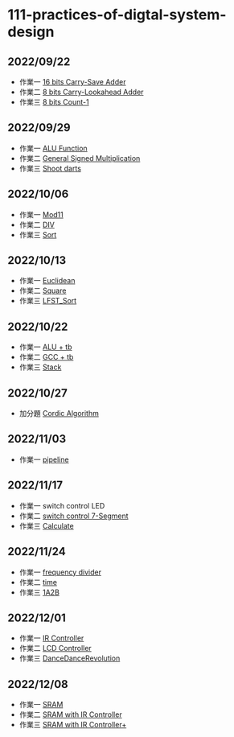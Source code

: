 # 111-practices-of-digtal-system-design
## 2022/09/22 
- 作業一 [16 bits Carry-Save Adder](https://github.com/DevonEvant/111-practices-of-digtal-system-design/blob/main/20220922/1/CSA.v)
- 作業二 [8 bits Carry-Lookahead Adder](https://github.com/DevonEvant/111-practices-of-digtal-system-design/blob/main/20220922/2/CLA.v)
- 作業三 [8 bits Count-1](https://github.com/DevonEvant/111-practices-of-digtal-system-design/tree/main/20220922/3)
## 2022/09/29  
- 作業一 [ALU Function](https://github.com/DevonEvant/111-practices-of-digtal-system-design/blob/main/20220929/1/ALU.v)
- 作業二 [General Signed Multiplication](https://github.com/DevonEvant/111-practices-of-digtal-system-design/blob/main/20220929/2/GSM.v)
- 作業三 [Shoot darts](https://github.com/DevonEvant/111-practices-of-digtal-system-design/blob/main/20220929/3/hw.v)
## 2022/10/06
- 作業一 [Mod11](https://github.com/DevonEvant/111-practices-of-digtal-system-design/blob/main/20221006/1/mod11.v)
- 作業二 [DIV](https://github.com/DevonEvant/111-practices-of-digtal-system-design/blob/main/20221006/2/DIV.v)
- 作業三 [Sort](https://github.com/DevonEvant/111-practices-of-digtal-system-design/blob/main/20221006/3/sort.v)
## 2022/10/13
- 作業一 [Euclidean](https://github.com/DevonEvant/111-practices-of-digtal-system-design/blob/main/20221013/1/hw.v)
- 作業二 [Square](https://github.com/DevonEvant/111-practices-of-digtal-system-design/blob/main/20221013/2/square.v)
- 作業三 [LFST_Sort](https://github.com/DevonEvant/111-practices-of-digtal-system-design/blob/main/20221013/3/LFSR_sort.v)
## 2022/10/22
- 作業一 [ALU + tb](https://github.com/DevonEvant/111-practices-of-digtal-system-design/tree/main/20221020/1)
- 作業二 [GCC + tb](https://github.com/DevonEvant/111-practices-of-digtal-system-design/tree/main/20221020/2)
- 作業三 [Stack](https://github.com/DevonEvant/111-practices-of-digtal-system-design/tree/main/20221020/3)
## 2022/10/27
- 加分題 [Cordic Algorithm](https://github.com/DevonEvant/111-practices-of-digtal-system-design/tree/main/20221027/Cordic)
## 2022/11/03
- 作業一 [pipeline](https://github.com/DevonEvant/111-practices-of-digtal-system-design/blob/main/20221103/1/pipeline.v)
## 2022/11/17 
- 作業一 switch control LED
- 作業二 [switch control 7-Segment](https://github.com/DevonEvant/111-practices-of-digtal-system-design/blob/main/20221117/2/hw.v)
- 作業三 [Calculate](https://github.com/DevonEvant/111-practices-of-digtal-system-design/blob/main/20221117/3/calculate.v)
## 2022/11/24
- 作業一 [frequency divider](https://github.com/DevonEvant/111-practices-of-digtal-system-design/blob/main/20221124/1/HW1.v)
- 作業二 [time](https://github.com/DevonEvant/111-practices-of-digtal-system-design/tree/main/20221124/2)
- 作業三 [1A2B](https://github.com/DevonEvant/111-practices-of-digtal-system-design/blob/main/20221124/3/guess.v)
 ## 2022/12/01
- 作業一 [IR Controller](https://github.com/DevonEvant/111-practices-of-digtal-system-design/blob/main/20221201/1/HW.v)
- 作業二 [LCD Controller](https://github.com/DevonEvant/111-practices-of-digtal-system-design/blob/main/20221201/2/hw.v)
- 作業三 [DanceDanceRevolution](https://github.com/DevonEvant/111-practices-of-digtal-system-design/blob/main/20221201/3/dancing_machine.v)
## 2022/12/08
- 作業一 [SRAM](https://github.com/DevonEvant/111-practices-of-digtal-system-design/blob/main/20221208/1/memory.v)
- 作業二 [SRAM with IR Controller](https://github.com/DevonEvant/111-practices-of-digtal-system-design/blob/main/20221208/2/hw2.v)
- 作業三 [SRAM with IR Controller+](https://github.com/DevonEvant/111-practices-of-digtal-system-design/blob/main/20221208/3/HW3.v)
 
